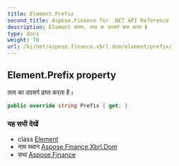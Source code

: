 ```yaml
---
title: Element.Prefix
second_title: Aspose.Finance for .NET API Reference
description: Element संपत्त. तत्व क उपसर्ग प्रप्त करत है
type: docs
weight: 70
url: /hi/net/aspose.finance.xbrl.dom/element/prefix/
---
```

## Element.Prefix property

तत्व का उपसर्ग प्राप्त करता है।

```csharp
public override string Prefix { get; }
```

### यह सभी देखें

* class [Element](../)
* नाम स्थान [Aspose.Finance.Xbrl.Dom](../../element/)
* सभा [Aspose.Finance](../../../)


